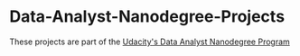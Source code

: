 # Data-Analyst-Nanodegree-Projects

These projects are part of the [Udacity's Data Analyst Nanodegree Program](udacity.com)